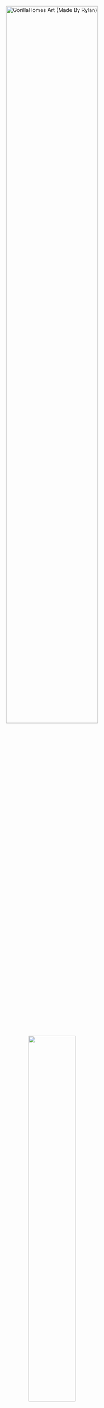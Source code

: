 <p align="center">
    <img width="70%" height="auto" src="https://github.com/user-attachments/assets/229b0b4a-77d9-4d0b-98e5-32770fc59455" alt="GorillaHomes Art (Made By Rylan)">
</p>
<p align="center">
    <a href="https://www.patreon.com/wryser"><img width="50%" height="auto" src="https://blissfulhiker.com/wp-content/uploads/2023/12/support-me-on-patreon.png">
</p>
<h3 align="center">Gorilla Homes is a modification to the game 'Gorilla Tag' which adds homes.</h1>

# Features

- Anybody can make their own home

- Easy to learn Unity project

- Easy to use UI to change homes quickly

- Many homes to download in the [Discord Server](https://discord.gg/wryser)

# Installation 

Simply install the latest version of Gorilla Homes from releases, unzip it, and put it in your Gorilla Tag plugins folder. To install homes, drag the .home into the 'Homes' folder in the GorillaHomes folder, and it's installed!

# Unity Project

To make your own homes, first you need to install the [Gorilla Homes Unity Project](https://github.com/wryser/GorillaHomesModProject), then follow the instructions on that repository.

# Disclaimer

*This product is not affiliated with Another Axiom Inc. or its videogames Gorilla Tag and Orion Drift and is not endorsed or otherwise sponsored by Another Axiom. Portions of the materials contained herein are property of Another Axiom. ©2021 Another Axiom Inc.*
